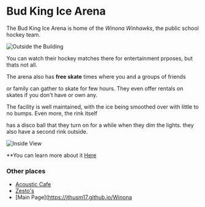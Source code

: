 # Bud King Ice Arena
The Bud King Ice Arena is home of the *Winona Winhawks*, the public school hockey team. 

![Outside the Building](https://cdn3.sportngin.com/attachments/text_block/0364/3775/IMG_2203_medium.JPG)

You can watch their hockey matches there for entertainment prposes, but thats not all. 

The arena also has **free skate** times where you and a groups of friends

or family can gather to skate for few hours. They even offer rentals on skates if you don't have or own any. 

The facility is well maintained, with the ice being smoothed over with little to no bumps. Even more, the rink itself

has a disco ball that they turn on for a while when they dim the lights. they also have a second rink outside.

![Inside View](https://bloximages.chicago2.vip.townnews.com/winonadailynews.com/content/tncms/assets/v3/editorial/c/b0/cb0efd05-e444-56fd-b724-6b5fb37dae67/5a4582fbb7d6e.image.jpg?resize=1200%2C800)

**You can learn more about it [Here](https://user-images.githubusercontent.com/54552549/64226304-78505600-cea4-11e9-9ee9-1c94c68242e6.jpg)

### Other places

 * [Acoustic Cafe](https://jthusm17.github.io/Winona/AcousticCafe)
 * [Zesto's](https://jthusm17.github.io/Winona/Zesto)
 * [Main Page](https://jthusm17.github.io/Winona
